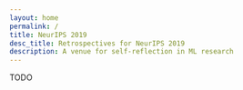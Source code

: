 ```yaml
---
layout: home
permalink: /
title: NeurIPS 2019
desc_title: Retrospectives for NeurIPS 2019
description: A venue for self-reflection in ML research
---
```



TODO
